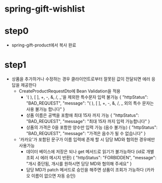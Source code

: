 # spring-gift-wishlist

# step0
- spring-gift-product에서 복사 완료

# step1
- 상품을 추가하거나 수정하는 경우 클라이언트로부터 잘못된 값이 전달되면 에러 응답을 제공한다
  - CreateProductRequestDto에 Bean Validation을 적용
    - '( ), [ ], +, -, &, /, _'을 제외한 특수문자 입력 불가능
      {
      "httpStatus": "BAD_REQUEST",
      "message": "( ), [ ], +, -, &, /, _ 외의 특수 문자는 사용 불가능 합니다"
      }
    - 상품 이름은 공백을 포함애 최대 15자 까지 가능
      {
      "httpStatus": "BAD_REQUEST",
      "message": "최대 15자 까지 입력 가능합니다"
      }
    - 상품의 가격은 0을 포함한 양수만 입력 가능 (음수 불가능)
      {
      "httpStatus": "BAD_REQUEST",
      "message": "가격은 음수가 될 수 없습니다"
      }
  - '카카오'가 포함된 문구가 이름 입력에 존재 할 시 담당 MD와 협의한 경우에만 사용가능
    - 데이터 베이스에 저장은 되나 get 메서드로 읽기가 불가능하다 (id로 개별 조회 시 에러 메시지 반환)
      {
      "httpStatus": "FORBIDDEN",
      "message": "개시 중단됨, 개시를 원하시면 담당 MD와 협의해 주세요"
      }
    - 담당 MD가 patch 메서드로 승인을 해주면 상품이 조회가 가능하다 (카카오 이름이 없으면 자동 승인) 